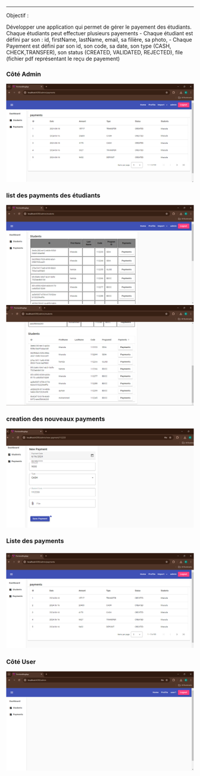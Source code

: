 <hr>Objectif :  </hr>
<p> Développer une application qui permet de gérer le payement des étudiants. Chaque étudiants peut effectuer plusieurs payements
- Chaque étudiant est défini par son : id, firstName, lastName, email, sa filière, sa photo,
- Chaque Payement est défini par son id, son code, sa date, son type (CASH, CHECK,TRANSFER), son status (CREATED, VALIDATED, REJECTED), file (fichier pdf représentant le reçu de payement)
</p>
<h3> Côté Admin </h3>
<img src="Captures/admin.png">
<h3>list des payments des étudiants</h3>
<img src="Captures/img_2.png">
<img src="Captures/img_3.png">
<h3>creation des nouveaux payments  </h3>
<img src="Captures/img.png">
<h3>Liste des payments <h3>
<img src="Captures/img_4.png">
<h3>Côté User </h3>
<img src="Captures/user.png">